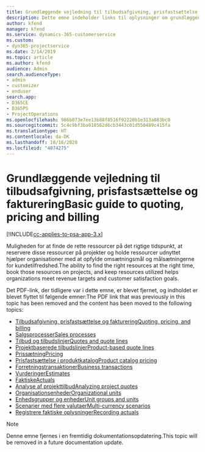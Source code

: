 ```yaml
---
title: Grundlæggende vejledning til tilbudsafgivning, prisfastsættelse og fakturering
description: Dette emne indeholder links til oplysninger om grundlæggende tilbudsafgivning, fakturering og prisfastsættelse i Project Service Automation.
author: kfend
manager: kfend
ms.service: dynamics-365-customerservice
ms.custom:
- dyn365-projectservice
ms.date: 2/14/2019
ms.topic: article
ms.author: kfend
audience: Admin
search.audienceType:
- admin
- customizer
- enduser
search.app:
- D365CE
- D365PS
- ProjectOperations
ms.openlocfilehash: 986b073e7ee13b88f8516f92220b1e313a083bc0
ms.sourcegitcommit: 5c4c9bf3ba018562d6cb3443c01d550489c415fa
ms.translationtype: HT
ms.contentlocale: da-DK
ms.lasthandoff: 10/16/2020
ms.locfileid: "4074275"
---
```

# <a name="basic-guide-to-quoting-pricing-and-billing"></a><span data-ttu-id="db284-103">Grundlæggende vejledning til tilbudsafgivning, prisfastsættelse og fakturering</span><span class="sxs-lookup"><span data-stu-id="db284-103">Basic guide to quoting, pricing and billing</span></span>

[!INCLUDE[cc-applies-to-psa-app-3.x](../../includes/cc-applies-to-psa-app-3x.md)]

<span data-ttu-id="db284-104">Muligheden for at finde de rette ressourcer på det rigtige tidspunkt, at reservere disse ressourcer på projekter og holde ressourcer udnyttet hjælper organisationer med at opfylde omsætningsmål og målsætningerne for kundetilfredshed.</span><span class="sxs-lookup"><span data-stu-id="db284-104">The ability to find the right resources at the right time, book those resources on projects, and keep resources utilized helps organizations meet revenue targets and customer satisfaction goals.</span></span> 

<span data-ttu-id="db284-105">Det PDF-link, der tidligere var i dette emne, er blevet fjernet, og indholdet er blevet flyttet til følgende emner:</span><span class="sxs-lookup"><span data-stu-id="db284-105">The PDF link that was previously in this topic has been removed and the content has been moved to the following topics:</span></span>

- [<span data-ttu-id="db284-106">Tilbudsafgivning, prisfastsættelse og fakturering</span><span class="sxs-lookup"><span data-stu-id="db284-106">Quoting, pricing, and billing</span></span>](../quote-bill-price.md)
- [<span data-ttu-id="db284-107">Salgsprocesser</span><span class="sxs-lookup"><span data-stu-id="db284-107">Sales processes</span></span>](../basic-sales-process.md)
- [<span data-ttu-id="db284-108">Tilbud og tilbudslinjer</span><span class="sxs-lookup"><span data-stu-id="db284-108">Quotes and quote lines</span></span>](../basic-quote-lines.md)
- [<span data-ttu-id="db284-109">Projektbaserede tilbudslinjer</span><span class="sxs-lookup"><span data-stu-id="db284-109">Product-based quote lines</span></span>](../product-based-quote-lines.md)
- [<span data-ttu-id="db284-110">Prissætning</span><span class="sxs-lookup"><span data-stu-id="db284-110">Pricing</span></span>](../basic-pricing.md)
- [<span data-ttu-id="db284-111">Prisfastsættelse i produktkatalog</span><span class="sxs-lookup"><span data-stu-id="db284-111">Product catalog pricing</span></span>](../product-catalog-pricing.md)
- [<span data-ttu-id="db284-112">Forretningstransaktioner</span><span class="sxs-lookup"><span data-stu-id="db284-112">Business transactions</span></span>](../basic-business-transactions.md)
- [<span data-ttu-id="db284-113">Vurderinger</span><span class="sxs-lookup"><span data-stu-id="db284-113">Estimates</span></span>](../estimates.md)
- [<span data-ttu-id="db284-114">Faktiske</span><span class="sxs-lookup"><span data-stu-id="db284-114">Actuals</span></span>](../actuals.md)
- [<span data-ttu-id="db284-115">Analyse af projekttilbud</span><span class="sxs-lookup"><span data-stu-id="db284-115">Analyzing project quotes</span></span>](../basic-analyzing-quotes.md)
- [<span data-ttu-id="db284-116">Organisationsenheder</span><span class="sxs-lookup"><span data-stu-id="db284-116">Organizational units</span></span>](../advanced-organizational.md)
- [<span data-ttu-id="db284-117">Enhedsgrupper og enheder</span><span class="sxs-lookup"><span data-stu-id="db284-117">Unit groups and units</span></span>](../advanced-units.md)
- [<span data-ttu-id="db284-118">Scenarier med flere valutaer</span><span class="sxs-lookup"><span data-stu-id="db284-118">Multi-currency scenarios</span></span>](../advanced-currency.md)
- [<span data-ttu-id="db284-119">Registrere faktiske oplysninger</span><span class="sxs-lookup"><span data-stu-id="db284-119">Recording actuals</span></span>](../advanced-actuals.md)

> [!NOTE]
> <span data-ttu-id="db284-120">Denne emne fjernes i en fremtidig dokumentationsopdatering.</span><span class="sxs-lookup"><span data-stu-id="db284-120">This topic will be removed in a future documentation update.</span></span> 
